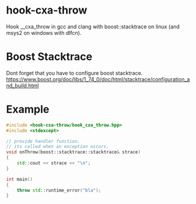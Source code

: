 # hook-cxa-throw
Hook __cxa_throw in gcc and clang with boost::stacktrace on linux (and msys2 on windows with dlfcn).

# Boost Stacktrace
Dont forget that you have to configure boost stacktrace.
https://www.boost.org/doc/libs/1_74_0/doc/html/stacktrace/configuration_and_build.html

# Example
```C++
#include <hook-cxa-throw/hook_cxa_throw.hpp>
#include <stdexcept>

// provide handler function.
// its called when an exception occurs.
void onThrow(boost::stacktrace::stacktrace& strace)
{
    std::cout << strace << "\n";
}

int main()
{
    throw std::runtime_error("bla");
}
```